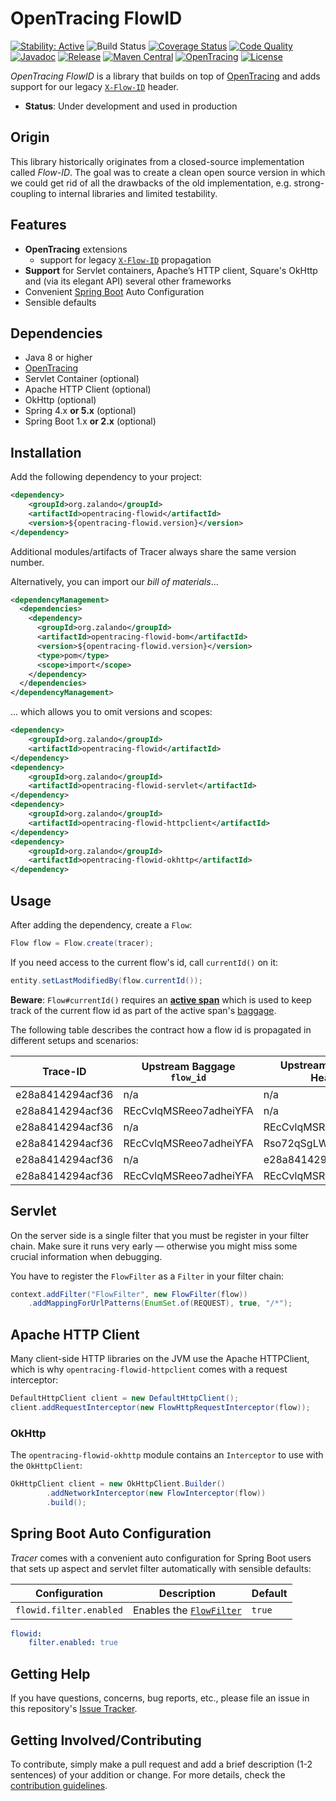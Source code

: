 # OpenTracing FlowID

[![Stability: Active](https://masterminds.github.io/stability/active.svg)](https://masterminds.github.io/stability/active.html)
![Build Status](https://github.com/zalando/opentracing-toolbox/workflows/Test/badge.svg)
[![Coverage Status](https://img.shields.io/coveralls/zalando/opentracing-toolbox/master.svg)](https://coveralls.io/r/zalando/opentracing-toolbox)
[![Code Quality](https://img.shields.io/codacy/grade/69e173024eec403797466e147a2051a3/master.svg)](https://www.codacy.com/app/whiskeysierra/opentracing-toolbox)
[![Javadoc](http://javadoc.io/badge/org.zalando/opentracing-flowid.svg)](http://www.javadoc.io/doc/org.zalando/opentracing-flowid)
[![Release](https://img.shields.io/github/release/zalando/opentracing-toolbox.svg)](https://github.com/zalando/opentracing-toolbox/releases)
[![Maven Central](https://img.shields.io/maven-central/v/org.zalando/opentracing-flowid.svg)](https://maven-badges.herokuapp.com/maven-central/org.zalando/opentracing-flowid)
[![OpenTracing](https://img.shields.io/badge/OpenTracing-enabled-blue.svg)](http://opentracing.io)
[![License](https://img.shields.io/badge/license-MIT-blue.svg)](https://raw.githubusercontent.com/zalando/opentracing-toolbox/master/LICENSE)

*OpenTracing FlowID* is a library that builds on top of [OpenTracing](https://opentracing.io/) and adds support for our legacy 
[`X-Flow-ID`](https://opensource.zalando.com/restful-api-guidelines/#233) header.

- **Status**: Under development and used in production

## Origin

This library historically originates from a closed-source implementation called *Flow-ID*. The goal was to create a clean open source version in which we could get rid of all the drawbacks of the old implementation, e.g. strong-coupling to internal libraries and limited testability.

## Features

- **OpenTracing** extensions
   - support for legacy [`X-Flow-ID`](https://opensource.zalando.com/restful-api-guidelines/#233) propagation
-  **Support** for Servlet containers, Apache’s HTTP client, Square's OkHttp and (via its elegant API) several other frameworks
-  Convenient [Spring Boot](http://projects.spring.io/spring-boot/) Auto Configuration
-  Sensible defaults

## Dependencies

- Java 8 or higher
- [OpenTracing](https://github.com/opentracing/opentracing-java)
- Servlet Container (optional)
- Apache HTTP Client (optional)
- OkHttp (optional)
- Spring 4.x **or 5.x** (optional)
- Spring Boot 1.x **or 2.x** (optional)

## Installation

Add the following dependency to your project:

```xml
<dependency>
    <groupId>org.zalando</groupId>
    <artifactId>opentracing-flowid</artifactId>
    <version>${opentracing-flowid.version}</version>
</dependency>
```

Additional modules/artifacts of Tracer always share the same version number.

Alternatively, you can import our *bill of materials*...

```xml
<dependencyManagement>
  <dependencies>
    <dependency>
      <groupId>org.zalando</groupId>
      <artifactId>opentracing-flowid-bom</artifactId>
      <version>${opentracing-flowid.version}</version>
      <type>pom</type>
      <scope>import</scope>
    </dependency>
  </dependencies>
</dependencyManagement>
```

... which allows you to omit versions and scopes:

```xml
<dependency>
    <groupId>org.zalando</groupId>
    <artifactId>opentracing-flowid</artifactId>
</dependency>
<dependency>
    <groupId>org.zalando</groupId>
    <artifactId>opentracing-flowid-servlet</artifactId>
</dependency>
<dependency>
    <groupId>org.zalando</groupId>
    <artifactId>opentracing-flowid-httpclient</artifactId>
</dependency>
<dependency>
    <groupId>org.zalando</groupId>
    <artifactId>opentracing-flowid-okhttp</artifactId>
</dependency>
```

## Usage

After adding the dependency, create a `Flow`:

```java
Flow flow = Flow.create(tracer);
```

If you need access to the current flow's id, call `currentId()` on it:

```java
entity.setLastModifiedBy(flow.currentId());
```

**Beware**: `Flow#currentId()` requires an [**active span**](https://opentracing.io/docs/overview/scopes-and-threading/) which is used
to keep track of the current flow id as part of the active span's [baggage](https://opentracing.io/docs/overview/tags-logs-baggage/#baggage-items).

The following table describes the contract how a flow id is propagated in different setups and scenarios:

| Trace-ID         | Upstream Baggage `flow_id` | Upstream `X-Flow-ID` Header | Downstream Baggage `flow_id` | Downstream `X-Flow-ID` Header |
|------------------|----------------------------|-----------------------------|------------------------------|-------------------------------|
| e28a8414294acf36 | n/a                        | n/a                         | n/a                          | e28a8414294acf36              |
| e28a8414294acf36 | REcCvlqMSReeo7adheiYFA     | n/a                         | REcCvlqMSReeo7adheiYFA       | REcCvlqMSReeo7adheiYFA        |
| e28a8414294acf36 | n/a                        | REcCvlqMSReeo7adheiYFA      | REcCvlqMSReeo7adheiYFA       | REcCvlqMSReeo7adheiYFA        |
| e28a8414294acf36 | REcCvlqMSReeo7adheiYFA     | Rso72qSgLWPNlYIF_OGjvA      | REcCvlqMSReeo7adheiYFA       | REcCvlqMSReeo7adheiYFA        |
| e28a8414294acf36 | n/a                        | e28a8414294acf36            | n/a                          | e28a8414294acf36              |
| e28a8414294acf36 | REcCvlqMSReeo7adheiYFA     | REcCvlqMSReeo7adheiYFA      | REcCvlqMSReeo7adheiYFA       | REcCvlqMSReeo7adheiYFA        |

## Servlet

On the server side is a single filter that you must be register in your filter chain. Make sure it runs very early — otherwise you might miss some crucial information when debugging.

You have to register the `FlowFilter` as a `Filter` in your filter chain:

```java
context.addFilter("FlowFilter", new FlowFilter(flow))
    .addMappingForUrlPatterns(EnumSet.of(REQUEST), true, "/*");
```

## Apache HTTP Client

Many client-side HTTP libraries on the JVM use the Apache HTTPClient, which is why `opentracing-flowid-httpclient` comes with a request interceptor:

```java
DefaultHttpClient client = new DefaultHttpClient();
client.addRequestInterceptor(new FlowHttpRequestInterceptor(flow));
```

### OkHttp

The `opentracing-flowid-okhttp` module contains an `Interceptor` to use with the `OkHttpClient`:

```java
OkHttpClient client = new OkHttpClient.Builder()
        .addNetworkInterceptor(new FlowInterceptor(flow))
        .build();
```

## Spring Boot Auto Configuration

*Tracer* comes with a convenient auto configuration for Spring Boot users that sets up aspect and servlet filter automatically with sensible defaults:

| Configuration                 | Description                               | Default                     |
|-------------------------------|-------------------------------------------|-----------------------------|
| `flowid.filter.enabled`       | Enables the [`FlowFilter`](#servlet)      | `true`                      |

```yaml
flowid:
    filter.enabled: true
```

## Getting Help

If you have questions, concerns, bug reports, etc., please file an issue in this repository's [Issue Tracker](../../issues).

## Getting Involved/Contributing

To contribute, simply make a pull request and add a brief description (1-2 sentences) of your addition or change. For
more details, check the [contribution guidelines](.github/CONTRIBUTING.md).
